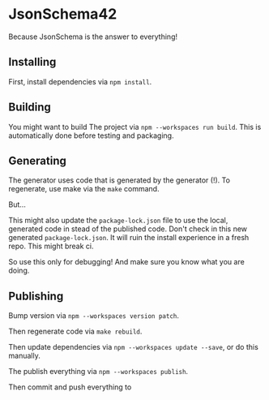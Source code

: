 # JsonSchema42

Because JsonSchema is the answer to everything!

## Installing

First, install dependencies via `npm install`.

## Building

You might want to build The project via `npm --workspaces run build`. This is automatically done before testing and packaging.

## Generating

The generator uses code that is generated by the generator (!). To regenerate, use make via the `make` command.

But...

This might also update the `package-lock.json` file to use the local, generated code in stead of the published code. Don't check in this new generated `package-lock.json`. It will ruin the install experience in a fresh repo. This might break ci.

So use this only for debugging! And make sure you know what you are doing.

## Publishing

Bump version via `npm --workspaces version patch`.

Then regenerate code via `make rebuild`.

Then update dependencies via `npm --workspaces update --save`, or do this manually.

The publish everything via `npm --workspaces publish`.

Then commit and push everything to
